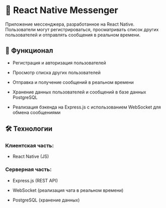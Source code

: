 # 📱 React Native Messenger

Приложение мессенджера, разработанное на React Native. Пользователи могут регистрироваться, просматривать список других пользователей и отправлять сообщения в реальном времени.
## 🚀 Функционал

-    Регистрация и авторизация пользователей

-    Просмотр списка других пользователей

-    Отправка и получение сообщений в реальном времени

-    Хранение данных пользователей и сообщений в базе данных PostgreSQL

-    Реализация бэкенда на Express.js с использованием WebSocket для обмена сообщениями

## 🛠️ Технологии
### Клиентская часть:

-    React Native (JS)

### Серверная часть:

-    Express.js (REST API)

-    WebSocket (реализация чата в реальном времени)

-    PostgreSQL (хранение данных)
